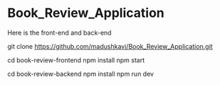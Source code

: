 # Book_Review_Application
Here is the front-end and back-end


git clone https://github.com/madushkavi/Book_Review_Application.git

cd book-review-frontend
npm install
npm start

cd book-review-backend
npm install
npm run dev
